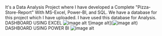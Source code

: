 It's a Data Analysis Project where I have developed a Complete "Pizza-Store-Report" With MS-Excel, Power-BI, and 
SQL. We have a database for this project which I have uploaded. I have used this database for Analysis.
DASHBOARD USING EXCEL
![image alt](https://github.com/Pragatibisht123/visualization_using_excel/blob/96e313dcab20719e6e887a242ad2be22bcfbd780/Excel_Dashboard_1.png)
![image alt](![image alt](https://github.com/Pragatibisht123/visualization_using_excel/blob/96e313dcab20719e6e887a242ad2be22bcfbd780/Excel_Dashboard_1.png))
DASHBOARD USING POWER BI
![image alt](https://github.com/Pragatibisht123/visualization_using_excel/blob/ef10842e0e77c651d1e55e2039879af9bbaffbfc/Power-BI_Dashboard_1.png)
